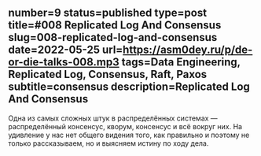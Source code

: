 number=9
status=published
type=post
title=#008 Replicated Log And Consensus
slug=008-replicated-log-and-consensus
date=2022-05-25
url=https://asm0dey.ru/p/de-or-die-talks-008.mp3
tags=Data Engineering, Replicated Log, Consensus, Raft, Paxos
subtitle=consensus
description=Replicated Log And Consensus
---

Одна из самых сложных штук в распределённых системах — распределённый консенсус, кворум, консенсус и всё вокруг них. На удивление у нас нет общего видения того, как правильно и поэтому не только рассказываем, но и выясняем истину по ходу дела.
